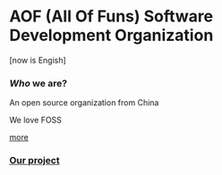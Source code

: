 # AOF (All Of Funs) Software        Development Organization

[now is Engish]

### *Who* we are?

An open source organization from China

We love FOSS

 [more](./README_zh-CN.md)

### [Our project](https://github.com/AOF-Dev)





